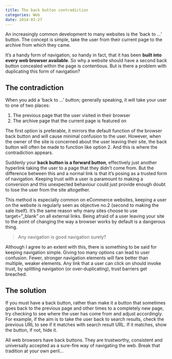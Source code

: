 ```yaml
---
title: The back button contradiction
categories: Web
date: 2014-03-27
---
```


An increasingly common development to many websites is the ‘back to …’ button. The concept is simple, take the user from their current page to the archive from which they came.

It’s a handy form of navigation, so handy in fact, that it has been **built into every web browser available**. So why a website should have a second back button concealed within the page is contentious. But is there a problem with duplicating this form of navigation?

## The contradiction

When you add a ‘back to …’ button; generally speaking, it will take your user to one of two places:

1. The previous page that the user visited in their browser
2. The archive page that the current page is featured on

The first option is preferable, it mirrors the default function of the browser back button and will cause minimal confusion to the user. However, when the owner of the site is concerned about the user leaving their site, the back button will often be made to function like option 2. And this is where the contradiction appears.

Suddenly your **back button is a forward button**, effectively just another hyperlink taking the user to a page that they didn’t come from. But the difference between this and a normal link is that it’s posing as a trusted form of navigation. Keeping trust with a user is paramount to making a conversion and this unexpected behaviour could just provide enough doubt to lose the user from the site altogether.

This method is especially common on eCommerce websites, keeping a user on the website is regularly seen as objective no.2 (second to making the sale itself). It’s the same reason why many sites choose to use target=”_blank” on all external links. Being afraid of a user leaving your site to the point of changing the way a browser works by default is a dangerous thing.

> Any navigation is good navigation surely?

Although I agree to an extent with this, there is something to be said for keeping navigation simple. Giving too many options can lead to user confusion. Fewer, stronger navigation elements will fare better than multiple, weaker elements. Any link that a user can click on should invoke trust, by splitting navigation (or over-duplicating), trust barriers get breached.

## The solution

If you must have a back button, rather than make it a button that sometimes goes back to the previous page and other times to a completely new page, try checking to see where the user has come from and adjust accordingly. For example, if the aim is to take the user back to search results, check the previous URL to see if it matches with search result URL. If it matches, show the button, if not, hide it.

All web browsers have back buttons. They are trustworthy, consistent and universally accepted as a sure-fire way of navigating the web. Break that tradition at your own peril…

